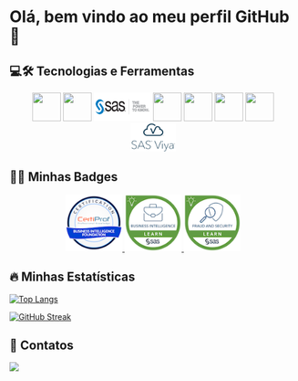 # Olá, bem vindo ao meu perfil GitHub 👋

## 💻🛠 Tecnologias e Ferramentas
<div id="tecnologias" align="center">
  <a>
    <img src="https://cdn.jsdelivr.net/gh/devicons/devicon/icons/python/python-original-wordmark.svg" width="50" height="50"/>
  </a>
  <a>
    <img src="https://cdn.jsdelivr.net/gh/devicons/devicon/icons/r/r-original.svg" width="50" height="50"/>
  </a>
  <a>
    <img src="images\SAS-logo1.png" width="100" height="50"/>
  </a>
  <a>
  <img src="https://cdn.jsdelivr.net/gh/devicons/devicon/icons/postgresql/postgresql-original-wordmark.svg" width="50" height="50"/>
  </a>
  <a>
    <img src="https://cdn.jsdelivr.net/gh/devicons/devicon/icons/microsoftsqlserver/microsoftsqlserver-plain-wordmark.svg" width="50" height="50"/>
  </a>
  <a>
    <img src="https://cdn.jsdelivr.net/gh/devicons/devicon/icons/anaconda/anaconda-original-wordmark.svg" width="50" height="50"/>
  </a>
  <a>
    <img src="https://cdn.jsdelivr.net/gh/devicons/devicon/icons/rstudio/rstudio-original.svg" width="50" height="50"/>
  </a>
  <a>
    <img src="images\sas-viya.png" width="80" height="50"/>
  </a>
</div>

## 👨‍💻 Minhas Badges
<div id="badges" align="center">
  <a href="https://www.credly.com/badges/957beeea-cf71-465f-85de-6a12eeef5e62/public_url">
    <img src="badges\business-intelligence-foundation-professional-certification-bifpc.png" width="100" height="100"/>
  </a>
  <a href="https://www.credly.com/badges/82205f45-59db-4086-9a83-647cb61565d6/public_url">
    <img src="badges\sas-enterprise-guide-1-querying-and-reporting.png" width="100" height="100"/>
  </a>
  <a href="https://www.credly.com/badges/6b8fc999-b940-480a-a709-70c7c67fd90a/public_url">
    <img src="badges\sas-visual-investigator-analysis-and-investigation.png" width="100" height="100"/>
  </a>
</div>

## 🔥 Minhas Estatísticas
[![Top Langs](https://github-readme-stats.vercel.app/api/top-langs/?username=rafhaelom&demo=true)](https://github.com/anuraghazra/github-readme-stats)

[![GitHub Streak](https://github-readme-streak-stats.herokuapp.com?user=rafhaelom&hide_border=falso)](https://git.io/streak-stats)

## 📮 Contatos

<div>
  <a href="https://www.linkedin.com/in/rafhael-martins-3bab63138" target="_blank">
    <img src="https://img.shields.io/badge/-LinkedIn-%230077B5?style=for-the-badge&logo=linkedin&logoColor=white" target="_blank">
  </a>   
</div>


<!--
**rafhaelom/rafhaelom** is a ✨ _special_ ✨ repository because its `README.md` (this file) appears on your GitHub profile.

Here are some ideas to get you started:

- 🔭 I’m currently working on ...
- 🌱 I’m currently learning ...
- 👯 I’m looking to collaborate on ...
- 🤔 I’m looking for help with ...
- 💬 Ask me about ...
- 📫 How to reach me: ...
- 😄 Pronouns: ...
- ⚡ Fun fact: ...

<div align="center">
  <a href="https://github.com/rafhaelom">
  <img height="180em" src="https://github-readme-stats.vercel.app/api?username=rafhaelom&show_icons=true&theme=dark&include_all_commits=true&count_private=true"/>
  <img height="180em" src="https://github-readme-stats.vercel.app/api/top-langs/?username=rafhaelom&layout=compact&langs_count=7&theme=dark"/>
</div>

http://github-readme-streak-stats.herokuapp.com/demo/

https://github-readme-streak-stats.herokuapp.com/?user=user

https://rahuldkjain.github.io/gh-profile-readme-generator/

https://devicon.dev/

[![Top Langs](https://github-readme-stats.vercel.app/api/top-langs/?username=rafhaelom&theme=vision-friendly-dark&background=000000)](https://github.com/anuraghazra/github-readme-stats)

[![GitHub Streak](https://github-readme-streak-stats.herokuapp.com/?user=rafhaelom&theme=dark&background=000000)](https://git.io/streak-stats)

![Anurag's GitHub stats](https://github-readme-stats.vercel.app/api?username=rafhaelom&show_icons=true&theme=transparent)

[![Top Langs](https://github-readme-stats.vercel.app/api/top-langs/?username=rafhaelom&layout=compact&theme=vision-friendly-dark)](https://github.com/anuraghazra/github-readme-stats)

[![Top Langs](https://github-readme-stats.vercel.app/api/top-langs/?username=rafhaelom&hide_progress=true)](https://github.com/anuraghazra/github-readme-stats)
-->
